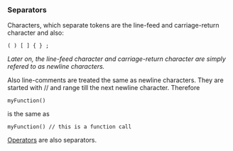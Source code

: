 ### Separators

Characters, which separate tokens are the line-feed and
carriage-return character and also:

```
( ) [ ] { } ;
```

*Later on, the line-feed character and carriage-return character are simply
refered to as newline characters.*

Also line-comments are treated the same as newline characters. They are started
with // and range till the next newline character. Therefore

```
myFunction()
```

is the same as

```
myFunction() // this is a function call
```

[Operators](./lex_operators.md) are also separators.

